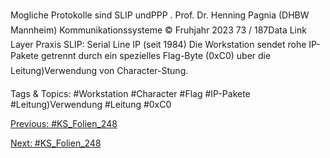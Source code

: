 Mogliche Protokolle sind SLIP undPPP .
Prof. Dr. Henning Pagnia (DHBW Mannheim) Kommunikationssysteme © Fruhjahr 2023 73 / 187Data Link Layer Praxis
SLIP: Serial Line IP (seit 1984)
Die Workstation sendet rohe IP-Pakete getrennt durch ein spezielles
Flag-Byte (0xC0) uber die Leitung)Verwendung von Character-Stung.

   Tags & Topics:
   #Workstation
   #Character
   #Flag
   #IP-Pakete
   #Leitung)Verwendung
   #Leitung
   #0xC0

[Previous: #KS_Folien_248](KS_Folien_248.md)

[Next: #KS_Folien_248](KS_Folien_248.md)
